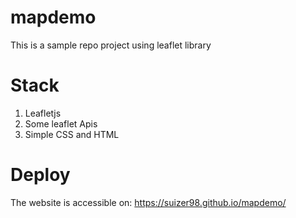 # mapdemo

This is a sample repo project using leaflet library 

# Stack

1. Leafletjs
2. Some leaflet Apis
3. Simple CSS and HTML

# Deploy
The website is accessible on:
https://suizer98.github.io/mapdemo/
